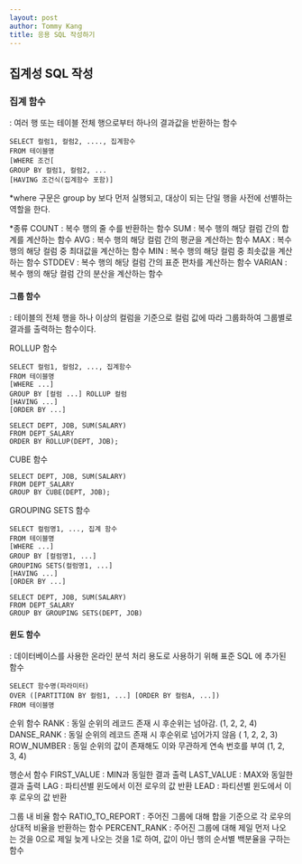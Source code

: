 ```yaml
---
layout: post
author: Tommy Kang
title: 응용 SQL 작성하기
---
```




## 집계성 SQL 작성

### 집계 함수
: 여러 행 또는 테이블 전체 행으로부터 하나의 결과값을 반환하는 함수

```
SELECT 컬럼1, 컬럼2, ...., 집계함수
FROM 테이블명
[WHERE 조건[
GROUP BY 컬럼1, 컬럼2, ...
[HAVING 조건식(집계함수 포함)]
```
*where 구문은 group by 보다 먼저 실행되고, 대상이 되는 단일 행을 사전에 선별하는 역할을 한다.

*종류
COUNT : 복수 행의 줄 수를 반환하는 함수
SUM : 복수 행의 해당 컬럼 간의 합계를 계산하는 함수
AVG : 복수 행의 해당 컬럼 간의 평균을 계산하는 함수
MAX : 복수 행의 해당 컬럼 중 최대값을 계산하는 함수
MIN : 복수 행의 해당 컬럼 중 최솟값을 계산하는 함수
STDDEV : 복수 행의 해당 컬럼 간의 표준 편차를 계산하는 함수
VARIAN : 복수 행의 해당 컬럼 간의 분산을 계산하는 함수

#### 그룹 함수
: 테이블의 전체 행을 하나 이상의 컬럼을 기준으로 컬럼 값에 따라 그룹화하여 그룹별로 결과를 출력하는 함수이다.

ROLLUP 함수

```
SELECT 컬럼1, 컬럼2, ..., 집계함수
FROM 테이블명
[WHERE ...]
GROUP BY [컬럼 ...] ROLLUP 컬럼
[HAVING ...]
[ORDER BY ...]
```

```
SELECT DEPT, JOB, SUM(SALARY)
FROM DEPT_SALARY
ORDER BY ROLLUP(DEPT, JOB);
```

CUBE 함수

```
SELECT DEPT, JOB, SUM(SALARY)
FROM DEPT_SALARY
GROUP BY CUBE(DEPT, JOB);
```
GROUPING SETS 함수

```
SELECT 컬럼명1, ..., 집계 함수
FROM 테이블명
[WHERE ...]
GROUP BY [컬럼명1, ...]
GROUPING SETS(컬럼명1, ...]
[HAVING ...]
[ORDER BY ...]
```

```
SELECT DEPT, JOB, SUM(SALARY)
FROM DEPT_SALARY
GROUP BY GROUPING SETS(DEPT, JOB)
```
#### 윈도 함수
: 데이터베이스를 사용한 온라인 분석 처리 용도로 사용하기 위해 표준 SQL 에 추가된 함수

```
SELECT 함수명(파라미터)
OVER ([PARTITION BY 컬럼1, ...] [ORDER BY 컬럼A, ...]) 
FROM 테이블명
```

순위 함수
RANK : 동일 순위의 레코드 존재 시 후순위는 넘아감. (1, 2, 2, 4)
DANSE_RANK : 동일 순위의 레코드 존재 시 후순위로 넘어가지 않음 ( 1, 2, 2, 3)
ROW_NUMBER : 동일 순위의 값이 존재해도 이와 무관하게 연속 번호를 부여 (1, 2, 3, 4)

행순서 함수
FIRST_VALUE : MIN과 동일한 결과 출력
LAST_VALUE : MAX와 동일한 결과 출력
LAG : 파티션별 윈도에서 이전 로우의 값 반환
LEAD : 파티션별 윈도에서 이후 로우의 값 반환

그룹 내 비율 함수
RATIO_TO_REPORT : 주어진 그룹에 대해 합을 기준으로 각 로우의 상대적 비율을 반환하는 함수 
PERCENT_RANK : 주어진 그룹에 대해 제일 먼저 나오는 것을 0으로 제일 늦게 나오는 것을 1로 하여, 값이 아닌 행의 순서별 백분율을 구하는 함수